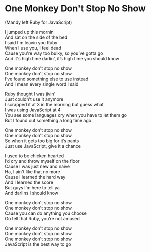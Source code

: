 One Monkey Don't Stop No Show
=
(Mandy left Ruby for JavaScript)

I jumped up this mornin<br>
And sat on the side of the bed<br>
I said I'm leavin you Ruby<br>
When I use you, I feel dead<br>
Cause you're way too bulky, so you’ve gotta go<br>
And it's high time darlin', it’s high time you should know

One monkey don't stop no show<br>
One monkey don't stop no show<br>
I’ve found something else to use instead<br>
And I mean every single word I said

Ruby thought I was jivin'<br>
Just couldn’t use it anymore<br>
I scrapped it at 3 in the morning but guess what<br>
I was using JavaScript at 4<br>
You see some languages cry when you have to let them go<br>
But I found out something a long time ago

One monkey don't stop no show<br>
One monkey don't stop no show<br>
So when it gets too big for it’s pants<br>
Just use JavaScript, give it a chance

I used to be chicken hearted<br>
I’d cry and throw myself on the floor<br>
Cause I was just new and naive<br>
Ha, I ain't like that no more<br>
Cause I learned the hard way<br>
And I learned the score<br>
But guys I’m here to tell ya<br>
And darlins I should know

One monkey don't stop no show<br>
One monkey don't stop no show<br>
Cause you can do anything you choose<br>
Go tell that Ruby, you’re not amused

One monkey don't stop no show<br>
One monkey don't stop no show<br>
One monkey don't stop no show<br>
JavaScript is the best way to go